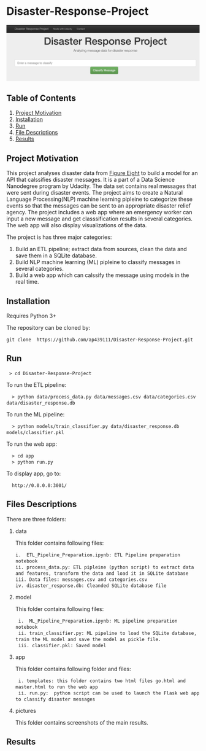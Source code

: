 # Disaster-Response-Project

![Intro Pic](pics/intro.png)

## Table of Contents

1. [Project Motivation](#project_motivation)
2. [Installation](#installation)
3. [Run](#run)
4. [File Descriptions](#file_descriptions)
5. [Results](#results) 


<a name="project_motivation"></a>
## Project Motivation

This project analyses disaster data from [Figure Eight](https://appen.com/) to build a model for an API that calssifies disaster messages. It is a part of a Data Science Nanodegree program by Udacity. The data set contains real messages that were sent during disaster events. The project aims to create a Natural Language Processing(NLP) machine learning pipleine to categorize these events so that the messages can be sent to an appropriate disaster relief agency. The project includes a web app where an emergency worker can input a new message and get classsification results in several categories. The web app will also display visualizations of the data.

The project is has three major categories:

  1. Build an ETL pipeline; extract data from sources, clean the data and save them in a SQLite database.
  2. Build NLP machine learning (ML) pipleine to classify messages in several categories.
  3. Build a web app which can calssify the message using models in the real time.
  
<a name="installation"></a>
## Installation  

  Requires Python 3+
  
  The repository can be cloned by: 
  
    git clone  https://github.com/ap439111/Disaster-Response-Project.git
    

<a name="run"></a>
## Run

     > cd Disaster-Response-Project
     
  To run the ETL pipeline:
  
      > python data/process_data.py data/messages.csv data/categories.csv data/disaster_response.db
      
  To run the ML pipeline:
  
      > python models/train_classifier.py data/disaster_response.db models/classifier.pkl
      
  To run the web app:
  
      > cd app
      > python run.py
      
  To display app, go to:
  
      http://0.0.0.0:3001/
     
<a name="files_descriptions"></a>
## Files Descriptions

  There are three folders:
  
   1. data
        
        This folder contains following files:
        
          i.  ETL_Pipeline_Preparation.ipynb: ETL Pipeline preparation notebook
          ii. process_data.py: ETL pipleine (python script) to extract data and features, transform the data and load it in SQLite database
          iii. Data files: messages.csv and categories.csv
          iv. disaster_response.db: Cleanded SQLite database file
              
  2. model
  
        This folder contains following files:
        
        
          i.  ML_Pipeline_Preparation.ipynb: ML pipeline preparation notebook
          ii. train_classifier.py: ML pipeline to load the SQLite database, train the ML model and save the model as pickle file. 
          iii. classifier.pkl: Saved model
          
  3. app
  
        This folder contains following folder and files:
        
      
          i. templates: this folder contains two html files go.html and master.html to run the web app
          ii. run.py:  python script can be used to launch the Flask web app to classify disaster messages
          
  4. pictures
  
        This folder contains screenshots of the main results.
          
<a name="results"></a>
## Results




